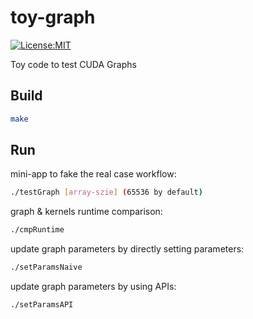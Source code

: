 # toy-graph
[![License:MIT](https://img.shields.io/badge/License-MIT-yellow.svg)](https://opensource.org/l0icenses/MIT)

Toy code to test CUDA Graphs

## Build
```bash
make
```

## Run
mini-app to fake the real case workflow:
```bash
./testGraph [array-szie] (65536 by default)
```

graph & kernels runtime comparison:
```bash
./cmpRuntime
```

update graph parameters by directly setting parameters:
```bash
./setParamsNaive
```

update graph parameters by using APIs:
```bash
./setParamsAPI
```
